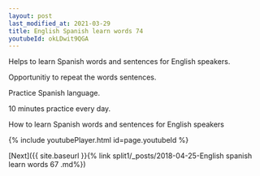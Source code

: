 ```yaml
---
layout: post
last_modified_at: 2021-03-29
title: English Spanish learn words 74 
youtubeId: okLDwit9QGA
---
```

 
 
Helps to learn Spanish words and sentences for English speakers.

Opportunitiy to repeat the words sentences. 

Practice Spanish language. 
 
10 minutes practice every day. 
 
How to learn Spanish words and sentences for English speakers 
 
{% include youtubePlayer.html id=page.youtubeId %}
 
 
[Next]({{ site.baseurl }}{% link  split1/_posts/2018-04-25-English spanish learn words 67 .md%})
 
